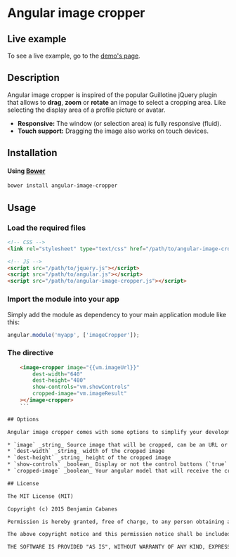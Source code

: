 # Angular image cropper

## Live example

To see a live example, go to the [demo's page](#).


## Description

Angular image cropper is inspired of the popular Guillotine jQuery plugin
that allows to **drag**, **zoom** or **rotate** an image to select a cropping area.
Like selecting the display area of a profile picture or avatar.

* **Responsive:** The window (or selection area) is fully responsive (fluid).
* **Touch support:** Dragging the image also works on touch devices.

## Installation

#### Using [Bower](http://bower.io/)

```bash
bower install angular-image-cropper
```

## Usage

### Load the required files

```html
<!-- CSS -->
<link rel="stylesheet" type="text/css" href="/path/to/angular-image-cropper.css">

<!-- JS -->
<script src="/path/to/jquery.js"></script>
<script src="/path/to/angular.js"></script>
<script src="/path/to/angular-image-cropper.js"></script>
```



### Import the module into your app

Simply add the module as dependency to your main application module like this:

```javascript
angular.module('myapp', ['imageCropper']);
```

### The directive

```html
    <image-cropper image="{{vm.imageUrl}}"
        dest-width="640"
        dest-height="480"
        show-controls="vm.showControls"
        cropped-image="vm.imageResult"
    ></image-cropper>
    ```

## Options

Angular image cropper comes with some options to simplify your development:

* `image` _string_ Source image that will be cropped, can be an URL or base64
* `dest-width` _string_ width of the cropped image
* `dest-height` _string_ height of the cropped image
* `show-controls` _boolean_ Display or not the control buttons (`true` by default)
* `cropped-image` _boolean_ Your angular model that will receive the cropped image

## License

The MIT License (MIT)

Copyright (c) 2015 Benjamin Cabanes

Permission is hereby granted, free of charge, to any person obtaining a copy of this software and associated documentation files (the "Software"), to deal in the Software without restriction, including without limitation the rights to use, copy, modify, merge, publish, distribute, sublicense, and/or sell copies of the Software, and to permit persons to whom the Software is furnished to do so, subject to the following conditions:

The above copyright notice and this permission notice shall be included in all copies or substantial portions of the Software.

THE SOFTWARE IS PROVIDED "AS IS", WITHOUT WARRANTY OF ANY KIND, EXPRESS OR IMPLIED, INCLUDING BUT NOT LIMITED TO THE WARRANTIES OF MERCHANTABILITY, FITNESS FOR A PARTICULAR PURPOSE AND NONINFRINGEMENT. IN NO EVENT SHALL THE AUTHORS OR COPYRIGHT HOLDERS BE LIABLE FOR ANY CLAIM, DAMAGES OR OTHER LIABILITY, WHETHER IN AN ACTION OF CONTRACT, TORT OR OTHERWISE, ARISING FROM, OUT OF OR IN CONNECTION WITH THE SOFTWARE OR THE USE OR OTHER DEALINGS IN THE SOFTWARE.
